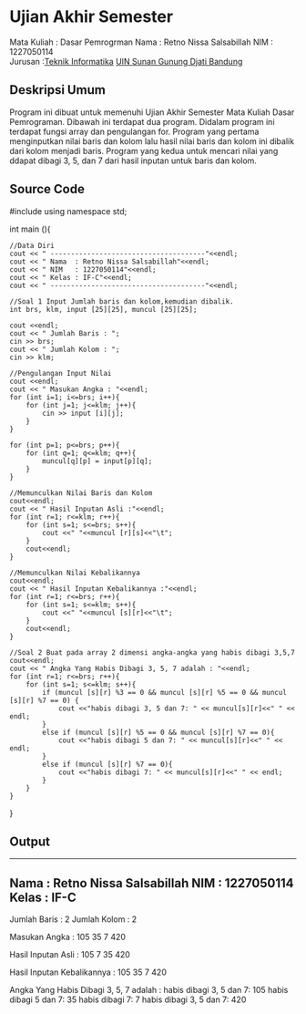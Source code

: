 # Ujian Akhir Semester 
Mata Kuliah 	: Dasar Pemrogrman
Nama		: Retno Nissa Salsabillah
NIM		: 1227050114	
Jurusan		:[Teknik Informatika](http://if.uinsgd.ac.id/) [UIN Sunan Gunung Djati Bandung](https://uinsgd.ac.id/) 

## Deskripsi Umum
Program  ini dibuat untuk memenuhi Ujian Akhir Semester Mata Kuliah Dasar Pemrograman.
Dibawah ini terdapat dua program. Didalam program ini terdapat fungsi array dan pengulangan for. 
Program yang pertama menginputkan nilai baris dan kolom lalu hasil nilai baris dan kolom ini dibalik dari kolom menjadi baris.
Program yang kedua untuk mencari nilai yang ddapat dibagi 3, 5, dan 7 dari hasil inputan untuk baris dan kolom.

## Source Code
#include <iostream>
using namespace std;

int main (){
	
	//Data Diri
	cout << " --------------------------------------"<<endl;
	cout << " Nama  : Retno Nissa Salsabillah"<<endl;
	cout << " NIM   : 1227050114"<<endl;
	cout << " Kelas : IF-C"<<endl;
	cout << " --------------------------------------"<<endl;
	
	//Soal 1 Input Jumlah baris dan kolom,kemudian dibalik.
	int brs, klm, input [25][25], muncul [25][25];
	
	cout <<endl;
	cout << " Jumlah Baris : ";
	cin >> brs;
	cout << " Jumlah Kolom : ";
	cin >> klm;
	
	//Pengulangan Input Nilai
	cout <<endl;
	cout << " Masukan Angka : "<<endl;
	for (int i=1; i<=brs; i++){
		for (int j=1; j<=klm; j++){
			cin >> input [i][j];
		}
	}
	
	for (int p=1; p<=brs; p++){
		for (int q=1; q<=klm; q++){
			muncul[q][p] = input[p][q];
		}
	}
	
	//Memunculkan Nilai Baris dan Kolom
	cout<<endl;
	cout << " Hasil Inputan Asli :"<<endl;
	for (int r=1; r<=klm; r++){
		for (int s=1; s<=brs; s++){
			cout <<" "<<muncul [r][s]<<"\t";
		}
		cout<<endl;
	}
	
	//Memunculkan Nilai Kebalikannya
	cout<<endl;
	cout << " Hasil Inputan Kebalikannya :"<<endl;
	for (int r=1; r<=brs; r++){
		for (int s=1; s<=klm; s++){
			cout <<" "<<muncul [s][r]<<"\t";
		}
		cout<<endl;
	}
	
	//Soal 2 Buat pada array 2 dimensi angka-angka yang habis dibagi 3,5,7
	cout<<endl;
	cout << " Angka Yang Habis Dibagi 3, 5, 7 adalah : "<<endl;
	for (int r=1; r<=brs; r++){
		for (int s=1; s<=klm; s++){
			if (muncul [s][r] %3 == 0 && muncul [s][r] %5 == 0 && muncul [s][r] %7 == 0) {
				cout <<"habis dibagi 3, 5 dan 7: " << muncul[s][r]<<" " << endl;
			}
			else if (muncul [s][r] %5 == 0 && muncul [s][r] %7 == 0){
				cout <<"habis dibagi 5 dan 7: " << muncul[s][r]<<" " << endl;
			}  
			else if (muncul [s][r] %7 == 0){
				cout <<"habis dibagi 7: " << muncul[s][r]<<" " << endl;
			}
		}
	}
}
## Output
 --------------------------------------
 Nama  : Retno Nissa Salsabillah
 NIM   : 1227050114
 Kelas : IF-C
 --------------------------------------

 Jumlah Baris : 2
 Jumlah Kolom : 2

 Masukan Angka :
105
35
7
420

 Hasil Inputan Asli :
 105     7
 35      420

 Hasil Inputan Kebalikannya :
 105     35
 7       420

 Angka Yang Habis Dibagi 3, 5, 7 adalah :
habis dibagi 3, 5 dan 7: 105
habis dibagi 5 dan 7: 35
habis dibagi 7: 7
habis dibagi 3, 5 dan 7: 420
